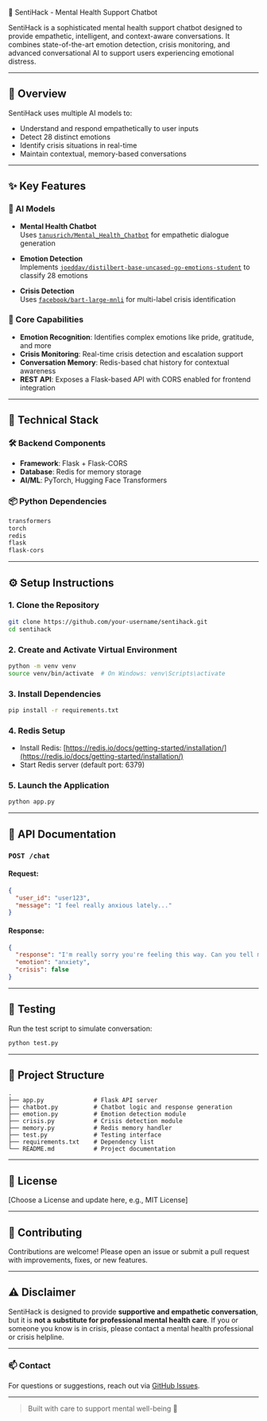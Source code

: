 🧠 SentiHack - Mental Health Support Chatbot

SentiHack is a sophisticated mental health support chatbot designed to provide empathetic, intelligent, and context-aware conversations. It combines state-of-the-art emotion detection, crisis monitoring, and advanced conversational AI to support users experiencing emotional distress.

---

## 🚀 Overview

SentiHack uses multiple AI models to:

- Understand and respond empathetically to user inputs
- Detect 28 distinct emotions
- Identify crisis situations in real-time
- Maintain contextual, memory-based conversations

---

## ✨ Key Features

### 🤖 AI Models
- **Mental Health Chatbot**  
  Uses [`tanusrich/Mental_Health_Chatbot`](https://huggingface.co/tanusrich/Mental_Health_Chatbot) for empathetic dialogue generation

- **Emotion Detection**  
  Implements [`joeddav/distilbert-base-uncased-go-emotions-student`](https://huggingface.co/joeddav/distilbert-base-uncased-go-emotions-student) to classify 28 emotions

- **Crisis Detection**  
  Uses [`facebook/bart-large-mnli`](https://huggingface.co/facebook/bart-large-mnli) for multi-label crisis identification

### 🎯 Core Capabilities
- **Emotion Recognition**: Identifies complex emotions like pride, gratitude, and more
- **Crisis Monitoring**: Real-time crisis detection and escalation support
- **Conversation Memory**: Redis-based chat history for contextual awareness
- **REST API**: Exposes a Flask-based API with CORS enabled for frontend integration

---

## 🧱 Technical Stack

### 🛠 Backend Components
- **Framework**: Flask + Flask-CORS
- **Database**: Redis for memory storage
- **AI/ML**: PyTorch, Hugging Face Transformers

### 📦 Python Dependencies
```bash
transformers
torch
redis
flask
flask-cors
````

---

## ⚙️ Setup Instructions

### 1. Clone the Repository

```bash
git clone https://github.com/your-username/sentihack.git
cd sentihack
```

### 2. Create and Activate Virtual Environment

```bash
python -m venv venv
source venv/bin/activate  # On Windows: venv\Scripts\activate
```

### 3. Install Dependencies

```bash
pip install -r requirements.txt
```

### 4. Redis Setup

* Install Redis: [https://redis.io/docs/getting-started/installation/](https://redis.io/docs/getting-started/installation/)
* Start Redis server (default port: 6379)

### 5. Launch the Application

```bash
python app.py
```

---

## 🧪 API Documentation

### `POST /chat`

#### Request:

```json
{
  "user_id": "user123",
  "message": "I feel really anxious lately..."
}
```

#### Response:

```json
{
  "response": "I'm really sorry you're feeling this way. Can you tell me more about what's been making you anxious?",
  "emotion": "anxiety",
  "crisis": false
}
```

---

## 🧪 Testing

Run the test script to simulate conversation:

```bash
python test.py
```

---

## 📁 Project Structure

```
.
├── app.py              # Flask API server
├── chatbot.py          # Chatbot logic and response generation
├── emotion.py          # Emotion detection module
├── crisis.py           # Crisis detection module
├── memory.py           # Redis memory handler
├── test.py             # Testing interface
├── requirements.txt    # Dependency list
└── README.md           # Project documentation
```

---

## 📜 License

\[Choose a License and update here, e.g., MIT License]

---

## 🤝 Contributing

Contributions are welcome!
Please open an issue or submit a pull request with improvements, fixes, or new features.

---

## ⚠️ Disclaimer

SentiHack is designed to provide **supportive and empathetic conversation**, but it is **not a substitute for professional mental health care**. If you or someone you know is in crisis, please contact a mental health professional or crisis helpline.

---

### 📫 Contact

For questions or suggestions, reach out via [GitHub Issues](https://github.com/your-username/sentihack/issues).

---

> Built with care to support mental well-being 💙

